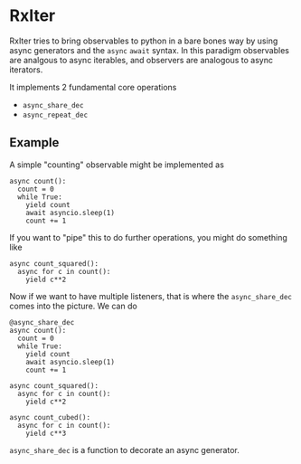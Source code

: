 # RxIter

RxIter tries to bring observables to python in a bare bones way by using async generators and the `async` `await` syntax. In this paradigm observables are analgous to async iterables, and observers are analogous to async iterators.


It implements 2 fundamental core operations

* `async_share_dec`
* `async_repeat_dec`

## Example

A simple "counting" observable might be implemented as

```
async count():
  count = 0
  while True:
    yield count
    await asyncio.sleep(1)
    count += 1
```

If you want to "pipe" this to do further operations, you might do something like

```
async count_squared():
  async for c in count():
    yield c**2
```

Now if we want to have multiple listeners, that is where the `async_share_dec` comes into the picture. We can do

```
@async_share_dec
async count():
  count = 0
  while True:
    yield count
    await asyncio.sleep(1)
    count += 1

async count_squared():
  async for c in count():
    yield c**2

async count_cubed():
  async for c in count():
    yield c**3
```


`async_share_dec` is a function to decorate an async generator.

